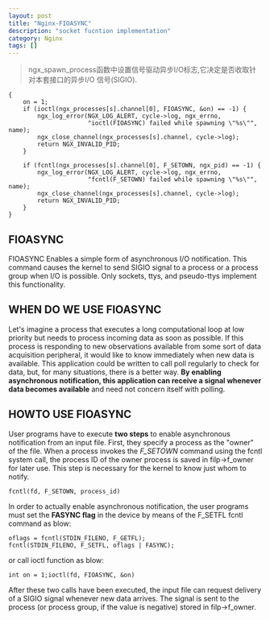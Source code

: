 ```yaml
---
layout: post
title: "Nginx-FIOASYNC"
description: "socket fucntion implementation"
category: Nginx
tags: []
---
```


>ngx_spawn_process函数中设置信号驱动异步I/O标志,它决定是否收取针对本套接口的异步I/O
信号(SIGIO).

    {
        on = 1;
        if (ioctl(ngx_processes[s].channel[0], FIOASYNC, &on) == -1) {
            ngx_log_error(NGX_LOG_ALERT, cycle->log, ngx_errno,
                          "ioctl(FIOASYNC) failed while spawning \"%s\"", name);
            ngx_close_channel(ngx_processes[s].channel, cycle->log);
            return NGX_INVALID_PID;
        }

        if (fcntl(ngx_processes[s].channel[0], F_SETOWN, ngx_pid) == -1) {
            ngx_log_error(NGX_LOG_ALERT, cycle->log, ngx_errno,
                          "fcntl(F_SETOWN) failed while spawning \"%s\"", name);
            ngx_close_channel(ngx_processes[s].channel, cycle->log);
            return NGX_INVALID_PID;
        }
    }

FIOASYNC
---
FIOASYNC Enables a simple form of asynchronous I/O notification. 
This command causes the kernel to send SIGIO signal to a process or a process group when I/O is possible. 
Only sockets, ttys, and pseudo-ttys implement this functionality.


WHEN DO WE USE FIOASYNC
---
Let's imagine a process that executes a long computational loop at low priority but needs to process incoming data as soon as possible. 
If this process is responding to new observations available from some sort of data acquisition peripheral, it would like to know immediately when new data is available. 
This application could be written to call poll regularly to check for data, but, for many situations, there is a better way. 
**By enabling asynchronous notification, this application can receive a signal
whenever data becomes available** and need not concern itself with polling.

HOWTO USE FIOASYNC
---
User programs have to execute **two steps** to enable asynchronous notification from an input file. 
First, they specify a process as the "owner" of the file. 
When a process invokes the *F_SETOWN* command using the fcntl system call, the process ID of the owner process is saved in filp->f_owner for later use. 
This step is necessary for the kernel to know just whom to notify.

    fcntl(fd, F_SETOWN, process_id)

In order to actually enable asynchronous notification, the user programs must
set the **FASYNC flag** in the device by means of the F_SETFL fcntl command as
blow:

    oflags = fcntl(STDIN_FILENO, F_GETFL);
    fcntl(STDIN_FILENO, F_SETFL, oflags | FASYNC);

or call ioctl function as blow:

    int on = 1;ioctl(fd, FIOASYNC, &on)

After these two calls have been executed, the input file can request delivery of a SIGIO signal whenever new data arrives. 
The signal is sent to the process (or process group, if the value is negative) stored in filp->f_owner.

